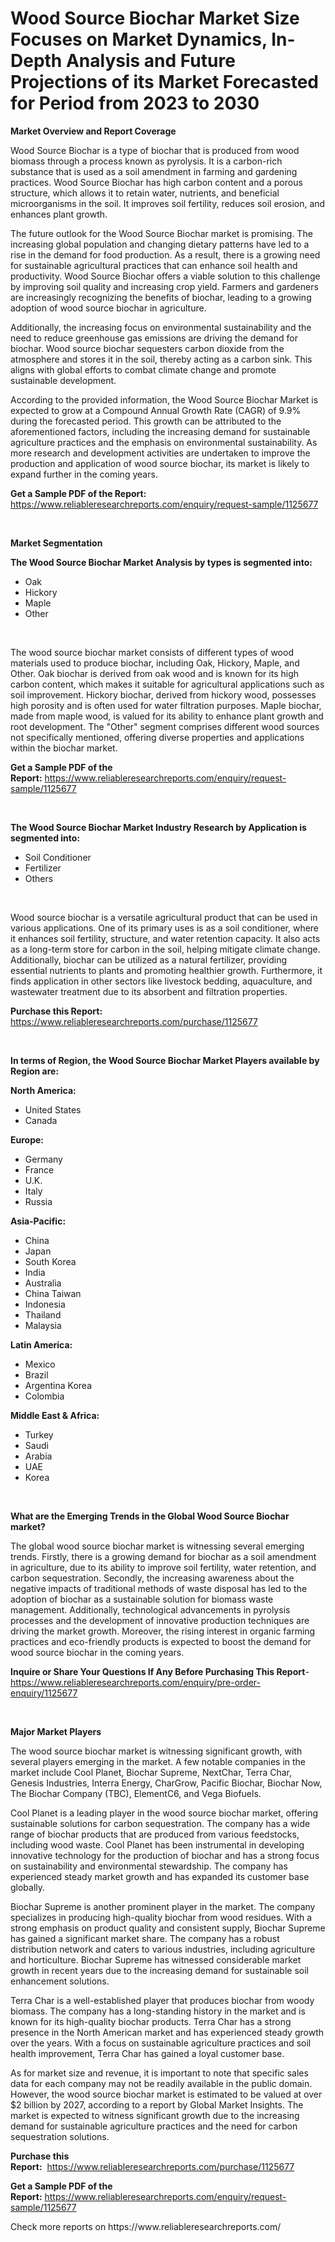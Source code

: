 <p><h1>Wood Source Biochar Market Size Focuses on Market Dynamics, In-Depth Analysis and Future Projections of its Market Forecasted for Period from 2023 to 2030</h1></p><p><strong>Market Overview and Report Coverage</strong></p>
<p><p>Wood Source Biochar is a type of biochar that is produced from wood biomass through a process known as pyrolysis. It is a carbon-rich substance that is used as a soil amendment in farming and gardening practices. Wood Source Biochar has high carbon content and a porous structure, which allows it to retain water, nutrients, and beneficial microorganisms in the soil. It improves soil fertility, reduces soil erosion, and enhances plant growth.</p><p>The future outlook for the Wood Source Biochar market is promising. The increasing global population and changing dietary patterns have led to a rise in the demand for food production. As a result, there is a growing need for sustainable agricultural practices that can enhance soil health and productivity. Wood Source Biochar offers a viable solution to this challenge by improving soil quality and increasing crop yield. Farmers and gardeners are increasingly recognizing the benefits of biochar, leading to a growing adoption of wood source biochar in agriculture.</p><p>Additionally, the increasing focus on environmental sustainability and the need to reduce greenhouse gas emissions are driving the demand for biochar. Wood source biochar sequesters carbon dioxide from the atmosphere and stores it in the soil, thereby acting as a carbon sink. This aligns with global efforts to combat climate change and promote sustainable development.</p><p>According to the provided information, the Wood Source Biochar Market is expected to grow at a Compound Annual Growth Rate (CAGR) of 9.9% during the forecasted period. This growth can be attributed to the aforementioned factors, including the increasing demand for sustainable agriculture practices and the emphasis on environmental sustainability. As more research and development activities are undertaken to improve the production and application of wood source biochar, its market is likely to expand further in the coming years.</p></p>
<p><strong>Get a Sample PDF of the Report:</strong> <a href="https://www.reliableresearchreports.com/enquiry/request-sample/1125677">https://www.reliableresearchreports.com/enquiry/request-sample/1125677</a></p>
<p>&nbsp;</p>
<p><strong>Market Segmentation</strong></p>
<p><strong>The Wood Source Biochar Market Analysis by types is segmented into:</strong></p>
<p><ul><li>Oak</li><li>Hickory</li><li>Maple</li><li>Other</li></ul></p>
<p>&nbsp;</p>
<p><p>The wood source biochar market consists of different types of wood materials used to produce biochar, including Oak, Hickory, Maple, and Other. Oak biochar is derived from oak wood and is known for its high carbon content, which makes it suitable for agricultural applications such as soil improvement. Hickory biochar, derived from hickory wood, possesses high porosity and is often used for water filtration purposes. Maple biochar, made from maple wood, is valued for its ability to enhance plant growth and root development. The "Other" segment comprises different wood sources not specifically mentioned, offering diverse properties and applications within the biochar market.</p></p>
<p><strong>Get a Sample PDF of the Report:</strong>&nbsp;<a href="https://www.reliableresearchreports.com/enquiry/request-sample/1125677">https://www.reliableresearchreports.com/enquiry/request-sample/1125677</a></p>
<p>&nbsp;</p>
<p><strong>The Wood Source Biochar Market Industry Research by Application is segmented into:</strong></p>
<p><ul><li>Soil Conditioner</li><li>Fertilizer</li><li>Others</li></ul></p>
<p>&nbsp;</p>
<p><p>Wood source biochar is a versatile agricultural product that can be used in various applications. One of its primary uses is as a soil conditioner, where it enhances soil fertility, structure, and water retention capacity. It also acts as a long-term store for carbon in the soil, helping mitigate climate change. Additionally, biochar can be utilized as a natural fertilizer, providing essential nutrients to plants and promoting healthier growth. Furthermore, it finds application in other sectors like livestock bedding, aquaculture, and wastewater treatment due to its absorbent and filtration properties.</p></p>
<p><strong>Purchase this Report:</strong>&nbsp; <a href="https://www.reliableresearchreports.com/purchase/1125677">https://www.reliableresearchreports.com/purchase/1125677</a></p>
<p>&nbsp;</p>
<p><strong>In terms of Region, the Wood Source Biochar Market Players available by Region are:</strong></p>
<p>
    <p> <strong> North America: </strong>
        <ul>
            <li>United States</li>
            <li>Canada</li>
        </ul>
        </p> 
    <p> <strong> Europe: </strong>
        <ul>
            <li>Germany</li>
            <li>France</li>
            <li>U.K.</li>
            <li>Italy</li>
            <li>Russia</li>
        </ul>
        </p> 
    <p> <strong> Asia-Pacific: </strong>
        <ul>
            <li>China</li>
            <li>Japan</li>
            <li>South Korea</li>
            <li>India</li>
            <li>Australia</li>
            <li>China Taiwan</li>
            <li>Indonesia</li>
            <li>Thailand</li>
            <li>Malaysia</li>
        </ul>
        </p> 
    <p> <strong> Latin America: </strong>
        <ul>
            <li>Mexico</li>
            <li>Brazil</li>
            <li>Argentina Korea</li>
            <li>Colombia</li>
        </ul>
        </p> 
    <p> <strong> Middle East & Africa: </strong>
        <ul>
            <li>Turkey</li>
            <li>Saudi</li>
            <li>Arabia</li>
            <li>UAE</li>
            <li>Korea</li>
        </ul>
    </p>
    </p>
<p>&nbsp;</p>
<p><strong>What are the Emerging Trends in the Global Wood Source Biochar market?</strong></p>
<p><p>The global wood source biochar market is witnessing several emerging trends. Firstly, there is a growing demand for biochar as a soil amendment in agriculture, due to its ability to improve soil fertility, water retention, and carbon sequestration. Secondly, the increasing awareness about the negative impacts of traditional methods of waste disposal has led to the adoption of biochar as a sustainable solution for biomass waste management. Additionally, technological advancements in pyrolysis processes and the development of innovative production techniques are driving the market growth. Moreover, the rising interest in organic farming practices and eco-friendly products is expected to boost the demand for wood source biochar in the coming years.</p></p>
<p><strong>Inquire or Share Your Questions If Any Before Purchasing This Report</strong>- <a href="https://www.reliableresearchreports.com/enquiry/pre-order-enquiry/1125677">https://www.reliableresearchreports.com/enquiry/pre-order-enquiry/1125677</a></p>
<p>&nbsp;</p>
<p><strong>Major Market Players</strong></p>
<p><p>The wood source biochar market is witnessing significant growth, with several players emerging in the market. A few notable companies in the market include Cool Planet, Biochar Supreme, NextChar, Terra Char, Genesis Industries, Interra Energy, CharGrow, Pacific Biochar, Biochar Now, The Biochar Company (TBC), ElementC6, and Vega Biofuels.</p><p>Cool Planet is a leading player in the wood source biochar market, offering sustainable solutions for carbon sequestration. The company has a wide range of biochar products that are produced from various feedstocks, including wood waste. Cool Planet has been instrumental in developing innovative technology for the production of biochar and has a strong focus on sustainability and environmental stewardship. The company has experienced steady market growth and has expanded its customer base globally.</p><p>Biochar Supreme is another prominent player in the market. The company specializes in producing high-quality biochar from wood residues. With a strong emphasis on product quality and consistent supply, Biochar Supreme has gained a significant market share. The company has a robust distribution network and caters to various industries, including agriculture and horticulture. Biochar Supreme has witnessed considerable market growth in recent years due to the increasing demand for sustainable soil enhancement solutions.</p><p>Terra Char is a well-established player that produces biochar from woody biomass. The company has a long-standing history in the market and is known for its high-quality biochar products. Terra Char has a strong presence in the North American market and has experienced steady growth over the years. With a focus on sustainable agriculture practices and soil health improvement, Terra Char has gained a loyal customer base.</p><p>As for market size and revenue, it is important to note that specific sales data for each company may not be readily available in the public domain. However, the wood source biochar market is estimated to be valued at over $2 billion by 2027, according to a report by Global Market Insights. The market is expected to witness significant growth due to the increasing demand for sustainable agriculture practices and the need for carbon sequestration solutions.</p></p>
<p><strong>Purchase this Report:</strong>&nbsp;&nbsp;<a href="https://www.reliableresearchreports.com/purchase/1125677">https://www.reliableresearchreports.com/purchase/1125677</a></p>
<p></p>
<p><strong>Get a Sample PDF of the Report:</strong>&nbsp;<a href="https://www.reliableresearchreports.com/enquiry/request-sample/1125677">https://www.reliableresearchreports.com/enquiry/request-sample/1125677</a></p>
<p>Check more reports on https://www.reliableresearchreports.com/</p>